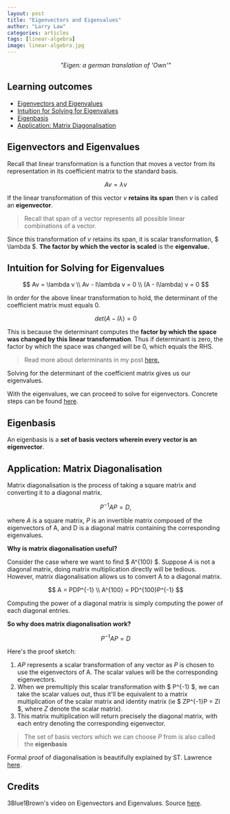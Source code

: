 ```yaml
---
layout: post
title: "Eigenvectors and Eigenvalues"
author: "Larry Law"
categories: articles
tags: [linear-algebra]
image: linear-algebra.jpg
---
```

<div align="center">
    <i>"Eigen: a german translation of 'Own'"</i>
</div>

<!-- omit in toc -->
## Learning outcomes
- [Eigenvectors and Eigenvalues](#eigenvectors-and-eigenvalues)
- [Intuition for Solving for Eigenvalues](#intuition-for-solving-for-eigenvalues)
- [Eigenbasis](#eigenbasis)
- [Application: Matrix Diagonalisation](#application-matrix-diagonalisation)

## Eigenvectors and Eigenvalues
Recall that linear transformation is a function that moves a vector from its representation in its coefficient matrix to the standard basis.

$$
Av = \lambda  v
$$

If the linear transformation of this vector _v_ **retains its span** then _v_ is called an __eigenvector__.

> Recall that span of a vector represents all possible linear combinations of a vector.

Since this transformation of _v_ retains its span, it is scalar transformation, \$ \lambda \$. **The factor by which the vector is scaled** is the **eigenvalue.**

## Intuition for Solving for Eigenvalues

$$
Av = \lambda  v \\
Av - I\lambda  v = 0 \\
(A - I\lambda) v = 0
$$

In order for the above linear transformation to hold, the determinant of the coefficient matrix must equals 0.

$$ 
det(A - I\lambda) = 0
$$

This is because the determinant computes the **factor by which the space was changed by this linear transformation**. Thus if determinant is zero, the factor by which the space was changed will be 0, which equals the RHS. 

> Read more about determinants in my post [here.](./determinant.html)

Solving for the determinant of the coefficient matrix gives us our eigenvalues.

With the eigenvalues, we can proceed to solve for eigenvectors. Concrete steps can be found [here](https://www.scss.tcd.ie/Rozenn.Dahyot/CS1BA1/SolutionEigen.pdf).

## Eigenbasis
An eigenbasis is a **set of basis vectors wherein every vector is an eigenvector**.

## Application: Matrix Diagonalisation
Matrix diagonalisation is the process of taking a square matrix and converting it to a diagonal matrix.

$$
P^{-1}AP = D,
$$

where _A_ is a square matrix, _P_ is an invertible matrix composed of the eigenvectors of A, and D is a diagonal matrix containing the corresponding eigenvalues.

**Why is matrix diagonalisation useful?**

Consider the case where we want to find \$ A^{100} \$. Suppose _A_ is not a diagonal matrix, doing matrix multiplication directly will be tedious. However, matrix diagonalisation allows us to convert A to a diagonal matrix.

$$
A = PDP^{-1} \\
A^{100} = PD^{100}P^{-1}
$$

Computing the power of a diagonal matrix is simply computing the power of each diagonal entries.

**So why does matrix diagonalisation work?**

$$
P^{-1}AP = D
$$

Here's the proof sketch:
1. *AP* represents a scalar transformation of any vector as *P* is chosen to use the eigenvectors of A. The scalar values will be the corresponding eigenvectors.
2. When we premultiply this scalar transformation with \$ P^{-1} \$, we can take the scalar values out, thus it'll be equivalent to a matrix multiplication of the scalar matrix and identity matrix (ie \$ ZP^{-1}P = ZI \$, where *Z* denote the scalar matrix).
3. This matrix multiplication will return precisely the diagonal matrix, with each entry denoting the corresponding eigenvector.

> The set of basis vectors which we can choose _P_ from is also called the **eigenbasis**

Formal proof of diagonalisation is beautifully explained by ST. Lawrence [here](https://www.youtube.com/watch?v=D93lYjmR-7A).

<!-- omit in toc -->
## Credits
3Blue1Brown's video on Eigenvectors and Eigenvalues. Source [here](https://www.youtube.com/watch?v=PFDu9oVAE-g&t=887s).
